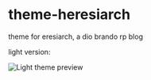 # theme-heresiarch
theme for eresiarch, a dio brando rp blog

light version:

![Light theme preview](https://64.media.tumblr.com/dadf58e81f2125e02ab53c84cc67c612/befd452f650d5ba8-be/s2048x3072/0391b296a7cb831617fc55b9564f1788fade9638.png)
